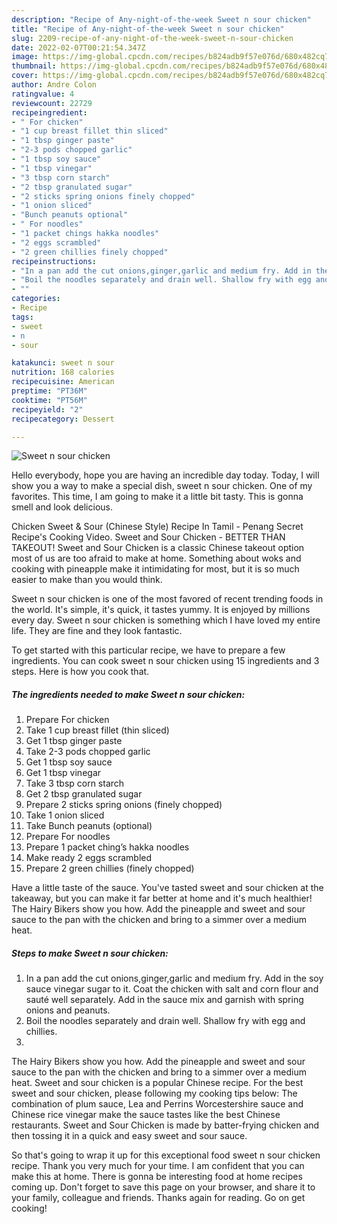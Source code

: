 ```yaml
---
description: "Recipe of Any-night-of-the-week Sweet n sour chicken"
title: "Recipe of Any-night-of-the-week Sweet n sour chicken"
slug: 2209-recipe-of-any-night-of-the-week-sweet-n-sour-chicken
date: 2022-02-07T00:21:54.347Z
image: https://img-global.cpcdn.com/recipes/b824adb9f57e076d/680x482cq70/sweet-n-sour-chicken-recipe-main-photo.jpg
thumbnail: https://img-global.cpcdn.com/recipes/b824adb9f57e076d/680x482cq70/sweet-n-sour-chicken-recipe-main-photo.jpg
cover: https://img-global.cpcdn.com/recipes/b824adb9f57e076d/680x482cq70/sweet-n-sour-chicken-recipe-main-photo.jpg
author: Andre Colon
ratingvalue: 4
reviewcount: 22729
recipeingredient:
- " For chicken"
- "1 cup breast fillet thin sliced"
- "1 tbsp ginger paste"
- "2-3 pods chopped garlic"
- "1 tbsp soy sauce"
- "1 tbsp vinegar"
- "3 tbsp corn starch"
- "2 tbsp granulated sugar"
- "2 sticks spring onions finely chopped"
- "1 onion sliced"
- "Bunch peanuts optional"
- " For noodles"
- "1 packet chings hakka noodles"
- "2 eggs scrambled"
- "2 green chillies finely chopped"
recipeinstructions:
- "In a pan add the cut onions,ginger,garlic and medium fry. Add in the soy sauce vinegar sugar to it. Coat the chicken with salt and corn flour and sauté well separately. Add in the sauce mix and garnish with spring onions and peanuts."
- "Boil the noodles separately and drain well. Shallow fry with egg and chillies."
- ""
categories:
- Recipe
tags:
- sweet
- n
- sour

katakunci: sweet n sour 
nutrition: 168 calories
recipecuisine: American
preptime: "PT36M"
cooktime: "PT56M"
recipeyield: "2"
recipecategory: Dessert

---
```



![Sweet n sour chicken](https://img-global.cpcdn.com/recipes/b824adb9f57e076d/680x482cq70/sweet-n-sour-chicken-recipe-main-photo.jpg)

Hello everybody, hope you are having an incredible day today. Today, I will show you a way to make a special dish, sweet n sour chicken. One of my favorites. This time, I am going to make it a little bit tasty. This is gonna smell and look delicious.

Chicken Sweet & Sour (Chinese Style) Recipe In Tamil - Penang Secret Recipe's Cooking Video. Sweet and Sour Chicken - BETTER THAN TAKEOUT! Sweet and Sour Chicken is a classic Chinese takeout option most of us are too afraid to make at home. Something about woks and cooking with pineapple make it intimidating for most, but it is so much easier to make than you would think.

Sweet n sour chicken is one of the most favored of recent trending foods in the world. It's simple, it's quick, it tastes yummy. It is enjoyed by millions every day. Sweet n sour chicken is something which I have loved my entire life. They are fine and they look fantastic.


To get started with this particular recipe, we have to prepare a few ingredients. You can cook sweet n sour chicken using 15 ingredients and 3 steps. Here is how you cook that.

<!--inarticleads1-->

##### The ingredients needed to make Sweet n sour chicken:

1. Prepare  For chicken
1. Take 1 cup breast fillet (thin sliced)
1. Get 1 tbsp ginger paste
1. Take 2-3 pods chopped garlic
1. Get 1 tbsp soy sauce
1. Get 1 tbsp vinegar
1. Take 3 tbsp corn starch
1. Get 2 tbsp granulated sugar
1. Prepare 2 sticks spring onions (finely chopped)
1. Take 1 onion sliced
1. Take Bunch peanuts (optional)
1. Prepare  For noodles
1. Prepare 1 packet ching’s hakka noodles
1. Make ready 2 eggs scrambled
1. Prepare 2 green chillies (finely chopped)


Have a little taste of the sauce. You've tasted sweet and sour chicken at the takeaway, but you can make it far better at home and it's much healthier! The Hairy Bikers show you how. Add the pineapple and sweet and sour sauce to the pan with the chicken and bring to a simmer over a medium heat. 

<!--inarticleads2-->

##### Steps to make Sweet n sour chicken:

1. In a pan add the cut onions,ginger,garlic and medium fry. Add in the soy sauce vinegar sugar to it. Coat the chicken with salt and corn flour and sauté well separately. Add in the sauce mix and garnish with spring onions and peanuts.
1. Boil the noodles separately and drain well. Shallow fry with egg and chillies.
1. 


The Hairy Bikers show you how. Add the pineapple and sweet and sour sauce to the pan with the chicken and bring to a simmer over a medium heat. Sweet and sour chicken is a popular Chinese recipe. For the best sweet and sour chicken, please following my cooking tips below: The combination of plum sauce, Lea and Perrins Worcestershire sauce and Chinese rice vinegar make the sauce tastes like the best Chinese restaurants. Sweet and Sour Chicken is made by batter-frying chicken and then tossing it in a quick and easy sweet and sour sauce. 

So that's going to wrap it up for this exceptional food sweet n sour chicken recipe. Thank you very much for your time. I am confident that you can make this at home. There is gonna be interesting food at home recipes coming up. Don't forget to save this page on your browser, and share it to your family, colleague and friends. Thanks again for reading. Go on get cooking!
